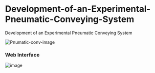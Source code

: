 # Development-of-an-Experimental-Pneumatic-Conveying-System
Development of an Experimental  Pneumatic Conveying System

![Pnumatic-conv-image](https://github.com/virajpvs/Development-of-an-Experimental-Pneumatic-Conveying-System/assets/100434374/1567c749-f67a-47cc-836a-cb43afa28e23)

### Web Interface
![image](https://github.com/virajpvs/Development-of-an-Experimental-Pneumatic-Conveying-System/assets/100434374/b2f80c47-c53e-42a7-9114-855f1222cc49)

